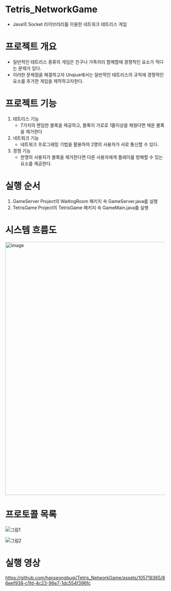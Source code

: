 # Tetris_NetworkGame
* Java의 Socket 라이브러리를 이용한 네트워크 테트리스 게임

# 프로젝트 개요
* 일반적인 테트리스 종류의 게임은 친구나 가족끼리 함께할때 경쟁적인 요소가 적다는 문제가 있다.
* 이러한 문제점을 해결하고자 Unqiue에서는 일반적인 테트리스의 규칙에 경쟁적인 요소를 추가한 게임을 제작하고자한다.

# 프로젝트 기능
1. 테트리스 기능
   * 7가지의 렌덤한 블록을 제공하고, 블록이 가로로 1줄이상을 채웠다면 채운 블록을 제거한다
2. 네트워크 기능
   * 네트워크 프로그래밍 기법을 활용하여 2명의 사용자가 서로 통신할 수 있다.
3. 경쟁 기능
   * 한명의 사용자가 블록을 제거한다면 다른 사용자에게 플레이를 방해할 수 있는 요소를 제공한다.

# 실행 순서
1. GameServer Project의 WaitingRoom 패키지 속 GameServer.java를 실행
2. TetrisGame Project의 TetrisGame 패키지 속 GameMain.java를 실행

# 시스템 흐름도
<img width="792" alt="image" src="https://github.com/hanseongbugi/Tetris_NetworkGame/assets/105718365/d4b00648-22aa-42cd-99be-130bd0841eae">

# 프로토콜 목록
![그림1](https://github.com/hanseongbugi/Tetris_NetworkGame/assets/105718365/23ef5ccf-2ad2-44f5-a36f-7319141ec35e)

![그림2](https://github.com/hanseongbugi/Tetris_NetworkGame/assets/105718365/b083f9b9-8d66-45d1-8ad6-54c90623e01e)

# 실행 영상
https://github.com/hanseongbugi/Tetris_NetworkGame/assets/105718365/86eef938-c1fd-4c23-96e7-1dc554f396fc

